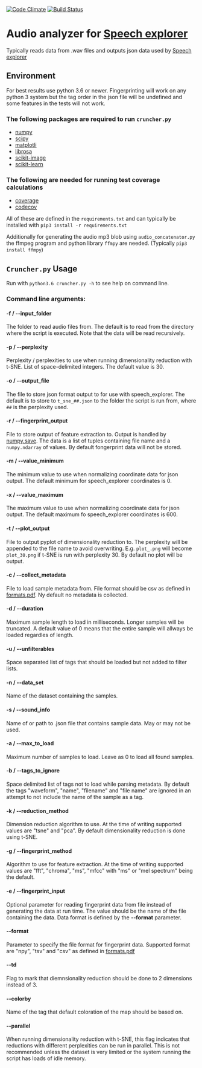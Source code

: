 
[![Code Climate](https://codeclimate.com/github/SSGL-SEP/t-sne_cruncher/badges/gpa.svg)](https://codeclimate.com/github/SSGL-SEP/t-sne_cruncher) [![Build Status](https://travis-ci.org/SSGL-SEP/t-sne_cruncher.svg?branch=master)](https://travis-ci.org/SSGL-SEP/t-sne_cruncher)


# Audio analyzer for [Speech explorer](https://github.com/SSGL-SEP/speech_explorer)

Typically reads data from .wav files and outputs json data used by [Speech explorer](https://github.com/SSGL-SEP/speech_explorer)

## Environment

For best results use python 3.6 or newer. Fingerprinting will work on any python 3 system but the tag order in the json file will be undefined and some features in the tests will not work.

### The following packages are required to run `cruncher.py`

* [numpy](https://pypi.python.org/pypi/numpy/)
* [scipy](https://pypi.python.org/pypi/scipy/)
* [matplotli](https://pypi.python.org/pypi/matplotlib/)
* [librosa](https://pypi.python.org/pypi/librosa/)
* [scikit-image](https://pypi.python.org/pypi/scikit-image/)
* [scikit-learn](https://pypi.python.org/pypi/scikit-learn/)

### The following are needed for running test coverage calculations

* [coverage](https://pypi.python.org/pypi/coverage/)
* [codecov](https://pypi.python.org/pypi/codecov/)

All of these are defined in the `requirements.txt` and can typically be installed with `pip3 install -r requirements.txt`

Additionally for generating the audio mp3 blob using `audio_concatenator.py` the ffmpeg program and python library `ffmpy` are needed. (Typically `pip3 install ffmpy`)

## `Cruncher.py` Usage

Run with `python3.6 cruncher.py -h` to see help on command line.

### Command line arguments:

#### -f / --input_folder

The folder to read audio files from. The default is to read from the directory where the script is executed. Note that the data will be read recursively.

#### -p / --perplexity

Perplexity / perplexities to use when running dimensionality reduction with t-SNE. List of space-delimited integers. The default value is 30.

#### -o / --output_file

The file to store json format output to for use with speech_explorer. The default is to store to `t_sne_##.json` to the folder the script is run from, where `##` is the perplexity used.

#### -r / --fingerprint_output

File to store output of feature extraction to. Output is handled by [numpy.save](https://docs.scipy.org/doc/numpy-1.12.0/reference/generated/numpy.save.html). The data is a list of tuples containing file name and a `numpy.ndarray` of values. By default fongerprint data will not be stored.

#### -m / --value_minimum

The minimum value to use when normalizing coordinate data for json output. The default minimum for speech_explorer coordinates is 0.

#### -x / --value_maximum

The maximum value to use when normalizing coordinate data for json output. The default maximum fo speech_explorer coordinates is 600.

#### -t / --plot_output

File to output pyplot of dimensionality reduction to. The perplexity will be appended to the file name to avoid overwriting. E.g. `plot_.png` will become `plot_30.png` if t-SNE is run with perplexity 30. By default no plot will be output.

#### -c / --collect_metadata

File to load sample metadata from. File format should be csv as defined in [formats.pdf](docs/formats.pdf). Ny default no metadata is collected.

#### -d / --duration

Maximum sample length to load in milliseconds. Longer samples will be truncated. A default value of 0 means that the entire sample will allways be loaded regardles of length.

#### -u / --unfilterables

Space separated list of tags that should be loaded but not added to filter lists.

#### -n / --data_set

Name of the dataset containing the samples.

#### -s / --sound_info

Name of or path to .json file that contains sample data. May or may not be used.

#### -a / --max_to_load

Maximum number of samples to load. Leave as 0 to load all found samples.

#### -b / --tags_to_ignore

Space delimited list of tags not to load while parsing metadata. By default the tags "waveform", "name", "filename" and "file name" are ignored in an attempt to not include the name of the sample as a tag.

#### -k / --reduction_method

Dimension reduction algorithm to use. At the time of writing supported values are "tsne" and "pca". By default dimensionality reduction is done using t-SNE.

#### -g / --fingerprint_method

Algorithm to use for feature extraction. At the time of writing supported values are "fft", "chroma", "ms", "mfcc" with "ms" or "mel spectrum" being the default.

#### -e / --fingerprint_input

Optional parameter for reading fingerprint data from file instead of generating the data at run time. The value should be the name of the file containing the data. Data format is defined by the **--format** parameter.

#### --format

Parameter to specify the file format for fingerprint data. Supported format are "npy", "tsv" and "csv" as defined in [formats.pdf](docs/formats.pdf)

#### --td

Flag to mark that diemnsionality reduction should be done to 2 dimensions instead of 3.

#### --colorby

Name of the tag that default coloration of the map should be based on.

#### --parallel

When running dimensionality reduction with t-SNE, this flag indicates that reductions with different perplexities can be run in parallel. This is not recommended unless the dataset is very limited or the system running the script has loads of idle memory.
